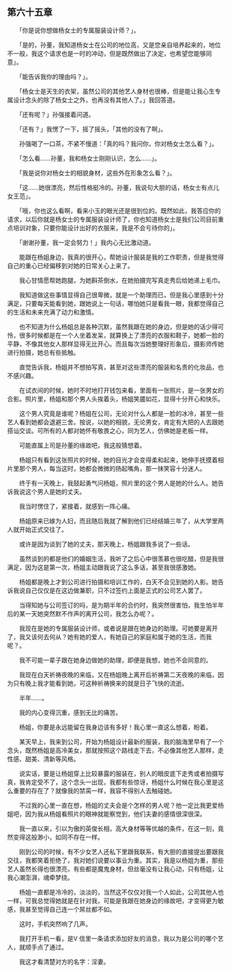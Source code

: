 ## 第六十五章

　　「你是说你想做杨女士的专属服装设计师？」。

　　「是的，孙董，我知道杨女士在公司的地位高，又是您亲自培养起来的，地位不一般，我这个请求也是一时的冲动，但是既然做出了决定，也希望您能够同意」。

　　「能告诉我你的理由吗？」。

　　「杨女士是天生的衣架，虽然公司的其他艺人身材也很棒，但是能让我心生专属设计念头的除了杨女士之外，也再没有其他人了。」我回答道。

　　「还有呢？」孙强接着问道。

　　「还有？」我愣了一下，摇了摇头，「其他的没有了啊」。

　　孙强喝了一口茶，不紧不慢道：「真的吗？我问你，你对杨女士怎么看？」。

　　「怎么看……孙董，我和杨女士刚刚认识，怎么……」。

　　「我是说你对杨女士的相貌身材，这些外在形象怎么看？」。

　　「这……她很漂亮，然后性格挺冷的。孙董，我说句大胆的话，杨女士有点儿女王范」。

　　「哦，你也这么看啊，看来小玉的眼光还是很到位的。既然如此，我答应你的请求，以后你就是杨女士的专属服装设计师了，你也知道杨女士是我们公司目前重点培训对象，只要你能设计出好的衣服来，我是不会亏待你的」。

　　「谢谢孙董，我一定会努力！」我内心无比激动道。

　　能跟在杨姐身边，我真的很开心，帮她设计服装是我的工作职责，但是我觉得自己的重心已经偏移到对她的日常关心上来了。

　　我心甘情愿帮她跑腿，为她斟茶倒水，在她拍摄完写真走秀后给她递上毛巾。

　　我知道做这些事情显得自己很卑微，就是一个助理而已，但是我心里感到十分满足，只要每天能看到她，跟她说上一句话，哪怕她只是看我一眼，我都觉得自己的生活和未来充满了动力和激情。

　　也不知道为什么杨姐总是各种沉默，虽然我跟在她的身边，但是她的话少得可怜，很多时候都是在一个人坐着发呆，就算换上了漂亮的衣服和鞋子，她都一脸的平静，不像其他女人那样显得无比开心。而且每次当她整理好形象后，摄影师传她进行拍摄，她总有些抵触。

　　直觉告诉我，杨姐并不想拍写真，甚至对这些漂亮的服装和名贵的化妆品，也不感兴趣。

　　在试衣间的时候，她时不时地打开钱包来看，里面有一张照片，是一张男女的合影。照片里，杨姐和那个男人头挨着头，杨姐笑靥如花，显得十分开心和快乐。

　　这个男人究竟是谁呢？杨姐在公司，无论对什么人都是一脸的冰冷，甚至一些艺人看到她都会退避三舍。按说，以她的相貌，无论男女，肯定有大把的人去跟她搭讪交谈。可所有的人都对她怀有敬畏之心，同为艺人，仿佛她是老板一样。

　　可能直属上司是孙董的缘故吧，我这般猜想着。

　　杨姐只有看到这张照片的时候，她的目光才会变得柔和起来，她伸手抚摸着相片里那个男人，每当这时，她都会微微的扬起嘴角，那一抹笑容十分迷人。

　　终于有一天晚上，我鼓起勇气问杨姐，照片里的这个男人是她的什么人。她告诉我说这个男人是她的丈夫。

　　我当时愣住了，紧接着，就感到一阵心痛。

　　杨姐原来已嫁为人妇，而且随后我就了解到他们已经结婚三年了，从大学里两人就开始正式交往了。

　　或许是因为谈到了她的丈夫，那天晚上，杨姐跟我多说了一些话。

　　虽然谈到的都是他们的婚姻生活，我听了之后心中很羡慕也很吃醋，但是我很满足，因为这是第一次，杨姐主动跟我说了这么多话，甚至我很感激她。

　　杨姐都是晚上才到公司进行拍摄和培训工作的，白天不会见到她的人影。她告诉我说自己仅仅是在这边做兼职，只不过签约上面是正式的公司艺人罢了。

　　当得知她与公司签订的吗，是为期半年的合约时，我突然很害怕，我生怕半年后的某一天她突然默不作声的离开公司，我怎么办呢？。

　　我现在是她的专属服装设计师，或者说是跟在她身边的助理。可她要是离开了，我又该何去何从？她有她的爱人，有她自己的家庭和属于她的生活，而我呢？。

　　我不可能一辈子跟在她身边做她的助理，即便是我想，她也不会同意的。

　　我现在白天祈祷夜晚的来临，又在杨姐晚上离开后祈祷第二天夜晚的来临，因为只有晚上我才能看到她，可这种祈祷换来的就是日子飞快的流逝。

　　半年……。

　　我的内心变得沉重，感到无比的痛苦。

　　杨姐，你要是永远能留在我身边该有多好！我心里一直这么想着，盼着。

　　某天早上，我来到公司，开始为杨姐设计最新的服装，我的脑海里早有了一个念头，既然杨姐是高冷美女，那就按照这个路线走下去，不必像其他艺人那样，走性感、甜美、清新等风格。

　　说实话，要是让杨姐穿上比较暴露的服装在，别人的眼皮底下走秀或者拍摄写真，我肯定受不了，这个念头一出现，我都有些惊讶，杨姐什么时候在我心里是这么重要的存在了？就像我的禁脔一样，我容不得别人去触碰她。

　　不过我的心里一直在想，杨姐的丈夫会是个怎样的男人呢？他一定比我更爱杨姐吧，因为我从杨姐看照片的眼神就能察觉到，他们夫妻的感情很深很深。

　　我一直以来，引以为傲的英俊长相，高大身材等等优越的条件，在这一刻，竟然变得这般渺小，如同不存在一样。

　　刚到公司的时候，有不少女艺人还私下里跟我联系，有大胆的直接提出要跟我交往，我都笑着拒绝了，我对她们说要以事业为重。其实，我是以杨姐为重，那些艺人虽然长得也很漂亮，有些都是魔鬼身材，但丝毫没有让我心动，只有杨姐，让我心潮澎湃，魂牵梦绕。

　　杨姐一直都是冷冷的，淡淡的，当然这不仅仅对我一个人如此，公司其他人也一样，可我总觉得她就是在针对我，可能是我跟在她身边的缘故吧，才变得更为敏感，我甚至觉得自己连一个屌丝都不如。

　　这时，手机突然响了几声。

　　我打开手机一看，是V 信里一条请求添加好友的消息，我以为是公司的哪个艺人，就顺手点了通过。

　　我这才看清楚对方的名字：淫妻。

